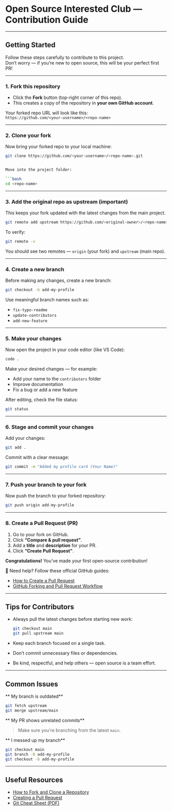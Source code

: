 #  Open Source Interested Club — Contribution Guide

---

##  Getting Started

Follow these steps carefully to contribute to this project.  
Don’t worry — if you’re new to open source, this will be your perfect first PR!

---

###  1. Fork this repository

- Click the **Fork** button (top-right corner of this repo).  
- This creates a copy of the repository in **your own GitHub account**.

Your forked repo URL will look like this:  
`https://github.com/<your-username>/<repo-name>`

---

###  2. Clone your fork

Now bring your forked repo to your local machine:

```bash
git clone https://github.com/<your-username>/<repo-name>.git


Move into the project folder:

```bash
cd <repo-name>
```

---

###  3. Add the original repo as upstream (important)

This keeps your fork updated with the latest changes from the main project.

```bash
git remote add upstream https://github.com/<original-owner>/<repo-name>.git
```

To verify:

```bash
git remote -v
```

You should see two remotes — `origin` (your fork) and `upstream` (main repo).

---

###  4. Create a new branch

Before making any changes, create a new branch:

```bash
git checkout -b add-my-profile
```

Use meaningful branch names such as:

* `fix-typo-readme`
* `update-contributors`
* `add-new-feature`

---

###  5. Make your changes

Now open the project in your code editor (like VS Code):

```bash
code .
```

Make your desired changes — for example:

* Add your name to the `contributors` folder
* Improve documentation
* Fix a bug or add a new feature

After editing, check the file status:

```bash
git status
```

---

###  6. Stage and commit your changes

Add your changes:

```bash
git add .
```

Commit with a clear message:

```bash
git commit -m "Added my profile card (Your Name)"
```

---

###  7. Push your branch to your fork

Now push the branch to your forked repository:

```bash
git push origin add-my-profile
```

---

###  8. Create a Pull Request (PR)

1. Go to your fork on GitHub.
2. Click **“Compare & pull request”**.
3. Add a **title** and **description** for your PR.
4. Click **“Create Pull Request”**.

 **Congratulations!** You’ve made your first open-source contribution!

🧭 Need help? Follow these official GitHub guides:

* [How to Create a Pull Request](https://docs.github.com/en/pull-requests/collaborating-with-pull-requests/proposing-changes-to-your-work-with-pull-requests/creating-a-pull-request)
* [GitHub Forking and Pull Request Workflow](https://docs.github.com/en/get-started/quickstart/fork-a-repo)

---

##  Tips for Contributors

* Always pull the latest changes before starting new work:

  ```bash
  git checkout main
  git pull upstream main
  ```

* Keep each branch focused on a single task.

* Don’t commit unnecessary files or dependencies.

* Be kind, respectful, and help others — open source is a team effort.

---

##  Common Issues

** My branch is outdated**

```bash
git fetch upstream
git merge upstream/main
```

** My PR shows unrelated commits**

> Make sure you’re branching from the latest `main`.

** I messed up my branch**

```bash
git checkout main
git branch -D add-my-profile
git checkout -b add-my-profile
```

---

##  Useful Resources

* [How to Fork and Clone a Repository](https://docs.github.com/en/get-started/quickstart/fork-a-repo)
* [Creating a Pull Request](https://docs.github.com/en/pull-requests/collaborating-with-pull-requests)
* [Git Cheat Sheet (PDF)](https://education.github.com/git-cheat-sheet-education.pdf)


```
```

